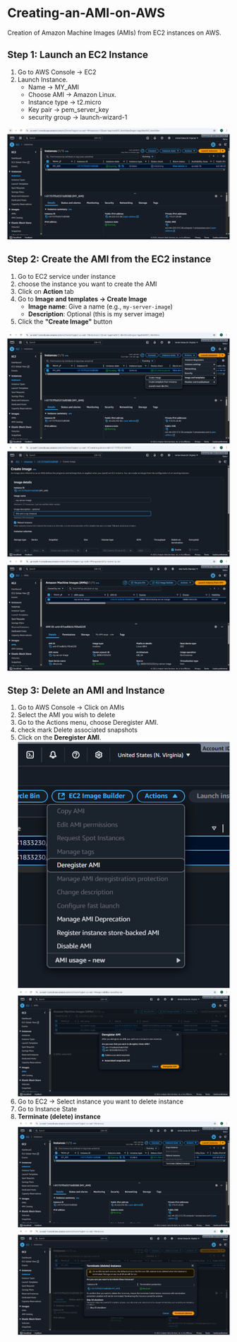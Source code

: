# Creating-an-AMI-on-AWS
Creation of Amazon Machine Images (AMIs) from EC2 instances on AWS.
## Step 1: Launch an EC2 Instance

1. Go to AWS Console → EC2
2. Launch Instance.
    - Name → MY_AMI
    - Choose AMI → Amazon Linux.
    - Instance type → t2.micro
    - Key pair → pem_server_key
    - security group → launch-wizard-1

![Project Screenshot](/images/launch-instance.png)

## Step 2: Create the AMI from the EC2 instance

1. Go to EC2 service under instance 
2. choose the instance you want to create the AMI
3. Click on **Action** tab
4. Go to **Image and templates → Create Image**
    - **Image name**: Give a name (e.g., `my-server-image`)
    - **Description**: Optional (this is my server image)
5. Click the **"Create Image"** button

![Project Screenshot](/images/ami-create1.png)
![Project Screenshot](/images/ami-create2.png)
![Project Screenshot](/images/ami-done.png)

## Step 3: Delete an AMI  and Instance

1. Go to AWS Console →  Click on AMIs
2. Select the AMI you wish to delete
3. Go to the Actions menu, choose Deregister AMI.
4. check mark Delete associated snapshots
5. Click on the **Deregister AMI**.
![Project Screenshot](/images/us-ami-delete.png)
![Project Screenshot](/images/us-ami-delete2.png)
7. Go to EC2 → Select instance you want to delete instance 
8. Go to Instance State
9. **Terminate (delete) instance**
![Project Screenshot](/images/instance-delete.png)
![Project Screenshot](/images/instance-delete2.png)
